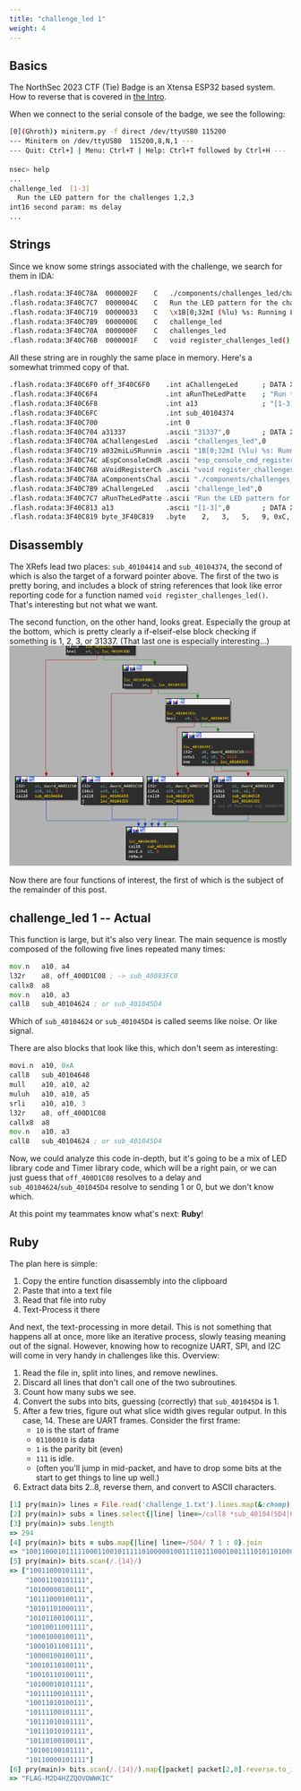 ```yaml
---
title: "challenge_led 1"
weight: 4
---
```


## Basics
The NorthSec 2023 CTF (Tie) Badge is an Xtensa ESP32 based system. How to reverse that is covered in [the Intro](../challenge_led-0/).

When we connect to the serial console of the badge, we see the following:
```sh
[0](Ghroth)❯ miniterm.py -f direct /dev/ttyUSB0 115200
--- Miniterm on /dev/ttyUSB0  115200,8,N,1 ---
--- Quit: Ctrl+] | Menu: Ctrl+T | Help: Ctrl+T followed by Ctrl+H ---

nsec> help
...
challenge_led  [1-3]
  Run the LED pattern for the challenges 1,2,3
int16 second param: ms delay
...
```

## Strings
Since we know some strings associated with the challenge, we search for them in IDA:
```sh
.flash.rodata:3F40C78A	0000002F	C	./components/challenges_led/challenges_led.cpp
.flash.rodata:3F40C7C7	0000004C	C	Run the LED pattern for the challenges 1,2,3\n  int16 second param: ms delay
.flash.rodata:3F40C719	00000033	C	\x1B[0;32mI (%lu) %s: Running LED challenge %d!\n\x1B[0m\n
.flash.rodata:3F40C7B9	0000000E	C	challenge_led
.flash.rodata:3F40C70A	0000000F	C	challenges_led
.flash.rodata:3F40C76B	0000001F	C	void register_challenges_led()
```

All these string are in roughly the same place in memory. Here's a somewhat trimmed copy of that.
```sh
.flash.rodata:3F40C6F0 off_3F40C6F0    .int aChallengeLed      ; DATA XREF: .flash.text:off_400D1C30↓o
.flash.rodata:3F40C6F4                 .int aRunTheLedPatte    ; "Run the LED pattern for the challenges"
.flash.rodata:3F40C6F8                 .int a13                ; "[1-3]"
.flash.rodata:3F40C6FC                 .int sub_40104374
.flash.rodata:3F40C700                 .int 0
.flash.rodata:3F40C704 a31337          .ascii "31337",0        ; DATA XREF: .flash.text:off_400D1C0C↓o
.flash.rodata:3F40C70A aChallengesLed  .ascii "challenges_led",0
.flash.rodata:3F40C719 a032miLuSRunnin .ascii "1B[0;32mI (%lu) %s: Running LED challenge %d!1B[0m",0
.flash.rodata:3F40C74C aEspConsoleCmdR .ascii "esp_console_cmd_register(&cmd)",0
.flash.rodata:3F40C76B aVoidRegisterCh .ascii "void register_challenges_led()",0
.flash.rodata:3F40C78A aComponentsChal .ascii "./components/challenges_led/challenges_led.cpp",0
.flash.rodata:3F40C7B9 aChallengeLed   .ascii "challenge_led",0
.flash.rodata:3F40C7C7 aRunTheLedPatte .ascii "Run the LED pattern for the challenges 1,2,3\n"...
.flash.rodata:3F40C813 a13             .ascii "[1-3]",0        ; DATA XREF: .flash.rodata:3F40C6F8↑o
.flash.rodata:3F40C819 byte_3F40C819   .byte    2,   3,   5,   9, 0xC, 0xD, 0xF,0x16,0x1E,0x21,0x25,0x28,0x29,0x31,0x33,0x34,0x38,0x3B,0x3E,0x3F,0x41,0x42,0x43,0x44,0x46,0x47,0x48,0x49,0x4B,0x4E,0x50,0x56,0x57,0x59,0x5A,0x5B,0x5C,0x5E,0x5F,0x60,0x61,0x65,0x6C,0x6F,0x70
```

## Disassembly
The XRefs lead two places: `sub_40104414` and `sub_40104374`, the second of which is also the target of a forward pointer above. The first of the two is pretty boring, and includes a block of string references that look like error reporting code for a function named `void register_challenges_led()`. That's interesting but not what we want.

The second function, on the other hand, looks great. Especially the group at the bottom, which is pretty clearly a if-elseif-else block checking if something is 1, 2, 3, or 31337. (That last one is especially interesting...)
![IDA Disassembly showing an if-elseif-else block, described above](challenge_led_fn.png)

Now there are four functions of interest, the first of which is the subject of the remainder of this post.

## challenge_led 1 -- Actual
This function is large, but it's also very linear. The main sequence is mostly composed of the following five lines repeated many times:
```asm
mov.n   a10, a4
l32r    a8, off_400D1C08 ; -> sub_40093FC0
callx8  a8
mov.n   a10, a3
call8   sub_40104624 ; or sub_401045D4
```
Which of `sub_40104624` or `sub_401045D4` is called seems like noise. Or like signal.

There are also blocks that look like this, which don't seem as interesting:
```asm
movi.n  a10, 0xA
call8   sub_40104648
mull    a10, a10, a2
muluh   a10, a10, a5
srli    a10, a10, 3
l32r    a8, off_400D1C08
callx8  a8
mov.n   a10, a3
call8   sub_40104624 ; or sub_401045D4
```

Now, we could analyze this code in-depth, but it's going to be a mix of LED library code and Timer library code, which will be a right pain, or we can just guess that `off_400D1C08` resolves to a delay and `sub_40104624`/`sub_401045D4` resolve to sending 1 or 0, but we don't know which.

At this point my teammates know what's next: **Ruby**!

## Ruby
The plan here is simple:
1. Copy the entire function disassembly into the clipboard
2. Paste that into a text file
3. Read that file into ruby
4. Text-Process it there

And next, the text-processing in more detail. This is not something that happens all at once, more like an iterative process, slowly teasing meaning out of the signal. However, knowing how to recognize UART, SPI, and I2C will come in very handy in challenges like this. Overview:
1. Read the file in, split into lines, and remove newlines.
2. Discard all lines that don't call one of the two subroutines.
3. Count how many subs we see.
4. Convert the subs into bits, guessing (correctly) that `sub_401045D4` is 1.
5. After a few tries, figure out what slice width gives regular output. In this case, 14. These are UART frames. Consider the first frame:
    - `10` is the start of frame
    - `01100010` is data
    - `1` is the parity bit (even)
    - `111` is idle.
    - (often you'll jump in mid-packet, and have to drop some bits at the start to get things to line up well.)
6. Extract data bits 2..8, reverse them, and convert to ASCII characters.

```ruby
[1] pry(main)> lines = File.read('challenge_1.txt').lines.map(&:chomp);
[2] pry(main)> subs = lines.select{|line| line=~/call8 *sub_40104(5D4|624)/};
[3] pry(main)> subs.length
=> 294
[4] pry(main)> bits = subs.map{|line| line=~/5D4/ ? 1 : 0}.join
=> "100110001011111000110010111110100000100111101110001001111010110100011110101100100111100100110011111000100010011110001011001111100001001001111001011010011110010110100111101000101011111011110010111110011010100111101111001011111011101010111110111010101111101101001001111010010010111110110000101111"
[5] pry(main)> bits.scan(/.{14}/)
=> ["10011000101111",
    "10001100101111",
    "10100000100111",
    "10111000100111",
    "10101101000111",
    "10101100100111",
    "10010011001111",
    "10001000100111",
    "10001011001111",
    "10000100100111",
    "10010110100111",
    "10010110100111",
    "10100010101111",
    "10111100101111",
    "10011010100111",
    "10111100101111",
    "10111010101111",
    "10111010101111",
    "10110100100111",
    "10100100101111",
    "10110000101111"]
[6] pry(main)> bits.scan(/.{14}/).map{|packet| packet[2,8].reverse.to_i(2).chr }.join
=> "FLAG-M2D4HZZQOVOWWKIC"
```

